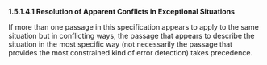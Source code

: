 **1.5.1.4.1 Resolution of Apparent Conflicts in Exceptional Situations** 

If more than one passage in this specification appears to apply to the same situation but in conflicting ways, the passage that appears to describe the situation in the most specific way (not necessarily the passage that provides the most constrained kind of error detection) takes precedence. 





